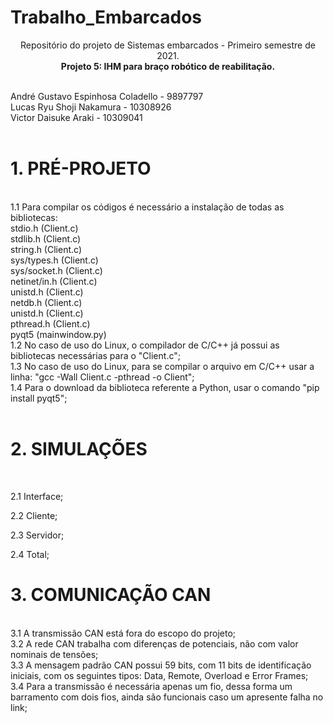 # Trabalho_Embarcados
<p align="center">
Repositório do projeto de Sistemas embarcados - Primeiro semestre de 2021. <br/>
<b> Projeto 5: IHM para braço robótico de reabilitação. </b>

<p align="left">
<br/>
André Gustavo Espinhosa Coladello - 9897797
<br/>
Lucas Ryu Shoji Nakamura - 10308926
<br/>
Victor Daisuke Araki - 10309041
<br/>
<br/>
  

<h1> 1. PRÉ-PROJETO </h1> <br/>
    1.1 Para compilar os códigos é necessário a instalação de todas as bibliotecas: <br/>
      stdio.h (Client.c) <br/>
      stdlib.h (Client.c) <br/>
      string.h (Client.c) <br/>
      sys/types.h (Client.c) <br/>
      sys/socket.h (Client.c) <br/>
      netinet/in.h (Client.c) <br/>
      unistd.h (Client.c) <br/>
      netdb.h (Client.c) <br/>
      unistd.h (Client.c) <br/>
      pthread.h (Client.c) <br/>
      pyqt5 (mainwindow.py) <br/>
    1.2 No caso de uso do Linux, o compilador de C/C++ já possui as bibliotecas necessárias para o "Client.c"; <br/>
    1.3 No caso de uso do Linux, para se compilar o arquivo em C/C++ usar a linha: "gcc -Wall Client.c -pthread -o Client"; <br/>
    1.4 Para o download da biblioteca referente a Python, usar o comando "pip install pyqt5"; <br/>
  <br/>
  
  
<h1> 2. SIMULAÇÕES </h1>  <br/>

  2.1 Interface;   <br/>
  
  2.2 Cliente;   <br/>
  
  2.3 Servidor;   <br/>
  
  2.4 Total;   <br/>
  
  
<h1> 3. COMUNICAÇÃO CAN </h1>  <br/>
    3.1 A transmissão CAN está fora do escopo do projeto;  <br/>
    3.2 A rede CAN trabalha com diferenças de potenciais, não com valor nominais de tensões;   <br/>
    3.3 A mensagem padrão CAN possui 59 bits, com 11 bits de identificação iniciais, com os seguintes tipos: Data, Remote, Overload e Error Frames;   <br/>
    3.4 Para a transmissão é necessária apenas um fio, dessa forma um barramento com dois fios, ainda são funcionais caso um apresente falha no link;  <br/>

</p>

